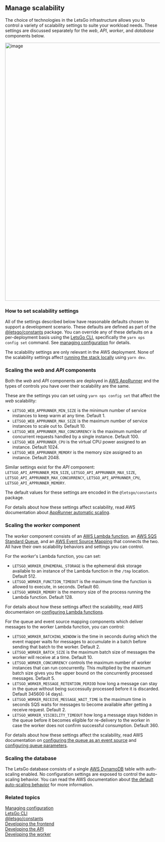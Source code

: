## Manage scalability

The choice of technologies in the LetsGo infrastructure allows you to control a variety of scalability settings to suite your workload needs. These settings are discussed separately for the _web_, _API_, _worker_, and _database_ components below.

<img width="837" alt="image" src="https://github.com/tjanczuk/letsgo/assets/822369/af626761-0716-4119-84b2-33f1153d7033">

### How to set scalability settings

All of the settings described below have reasonable defaults chosen to support a development scenario. These defaults are defined as part of the [@letsgo/constants](../reference/letsgo-constants/README.md) package. You can override any of these defaults on a per-deployment basis using the [LetsGo CLI](../reference/letsgo-cli.md), specifically the `yarn ops config set` command. See [managing configuration](./manage-configuration.md) for details.

The scalability settings are only relevant in the AWS deployment. None of the scalability settings affect [running the stack locally](./run-locally.md) using `yarn dev`.

### Scaling the _web_ and _API_ components

Both the _web_ and _API_ components are deployed in [AWS AppRunner](https://aws.amazon.com/apprunner) and the types of controls you have over their scalability are the same.

These are the settings you can set using `yarn ops config set` that affect the _web_ scalability:

- `LETSGO_WEB_APPRUNNER_MIN_SIZE` is the minimum number of service instances to keep warm at any time. Default 1.
- `LETSGO_WEB_APPRUNNER_MAX_SIZE` is the maximum number of service instances to scale out to. Default 10.
- `LETSGO_WEB_APPRUNNER_MAX_CONCURRENCY` is the maximum number of concurrent requests handled by a single instance. Default 100.
- `LETSGO_WEB_APPRUNNER_CPU` is the virtual CPU power assigned to an instance. Default 1024.
- `LETSGO_WEB_APPRUNNER_MEMORY` is the memory size assigned to an instance. Default 2048.

Similar settings exist for the _API_ component: `LETSGO_API_APPRUNNER_MIN_SIZE`, `LETSGO_API_APPRUNNER_MAX_SIZE`, `LETSGO_API_APPRUNNER_MAX_CONCURRENCY`, `LETSGO_API_APPRUNNER_CPU`, `LETSGO_API_APPRUNNER_MEMORY`.

The default values for these settings are encoded in the `@letsgo/constants` package.

For details about how these settings affect scalability, read AWS documentation about [AppRunner automatic scaling](https://docs.aws.amazon.com/apprunner/latest/dg/manage-autoscaling.html).

### Scaling the _worker_ component

The _worker_ component consists of an [AWS Lambda function](https://aws.amazon.com/pm/lambda), an [AWS SQS Standard Queue](https://aws.amazon.com/sqs/), and an [AWS Event Source Mapping](https://docs.aws.amazon.com/lambda/latest/dg/with-sqs.html) that connects the two. All have their own scalability behaviors and settings you can control.

For the _worker_'s Lambda function, you can set:

- `LETSGO_WORKER_EPHEMERAL_STORAGE` is the ephemeral disk storage available to an instance of the Lambda function in the `/tmp` location. Default 512.
- `LETSGO_WORKER_FUNCTION_TIMEOUT` is the maximum time the function is allowed to execute, in seconds. Default 60.
- `LETSGO_WORKER_MEMORY` is the memory size of the process running the Lambda function. Default 128.

For details about how these settings affect the scalability, read AWS documentaion on [configuring Lambda functions](https://docs.aws.amazon.com/lambda/latest/dg/configuration-function-common.html).

For the queue and event source mapping components which deliver messages to the worker Lambda function, you can control:

- `LETSGO_WORKER_BATCHING_WINDOW` is the time in seconds during which the event mapper waits for messages to accumulate in a batch before sending that batch to the worker. Default 2.
- `LETSGO_WORKER_BATCH_SIZE` is the maximum batch size of messages the worker will receive at a time. Default 10.
- `LETSGO_WORKER_CONCURRENCY` controls the maximum number of worker instances that can run concurrently. This multiplied by the maximum batch size gives you the upper bound on the concurrently processed messages. Default 5.
- `LETSGO_WORKER_MESSAGE_RETENTION_PERIOD` how long a message can stay in the queue without being successully processed before it is discarded. Default 345600 (4 days).
- `LETSGO_WORKER_RECEIVE_MESSAGE_WAIT_TIME` is the maximum time in seconds SQS waits for messages to become available after getting a receive request. Default 2.
- `LETSGO_WORKER_VISIBILITY_TIMEOUT` how long a message stays hidden in the queue before it becomes eligible for re-delivery to the worker in case the worker does not confirm successful consumption. Default 360.

For details about how these settings affect the scalability, read AWS documentation on [configuring the queue as an event source](https://docs.aws.amazon.com/lambda/latest/dg/with-sqs.html#events-sqs-eventsource) and [configuring queue parameters](https://docs.aws.amazon.com/AWSSimpleQueueService/latest/SQSDeveloperGuide/sqs-configure-queue-parameters.html).

### Scaling the database

The LetsGo database consists of a single [AWS DynamoDB](https://aws.amazon.com/dynamodb) table with auth-scaling enabled. No configuration settings are exposed to control the auto-scaling behavior. You can read the AWS documentation about [the default auto-scaling behavior](https://aws.amazon.com/blogs/database/amazon-dynamodb-auto-scaling-performance-and-cost-optimization-at-any-scale/) for more information.

### Related topics

[Managing configuration](./manage-configuration.md)  
[LetsGo CLI](../reference/letsgo-cli.md)  
[@letsgo/constants](../reference/letsgo-constants/README.md)  
[Developing the frontend](./develop-the-frontend.md)  
[Developing the API](./develop-the-api.md)  
[Developing the worker](./develop-the-worker.md)
